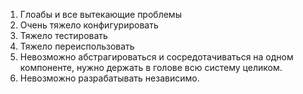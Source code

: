 1. Глоабы и все вытекающие проблемы
2. Очень тяжело конфигурировать
3. Тяжело тестировать
4. Тяжело переиспользовать
5. Невозможно абстрагироваться и сосредотачиваться на одном 
компоненте, нужно держать в голове всю систему целиком.
6. Невозможно разрабатывать независимо.